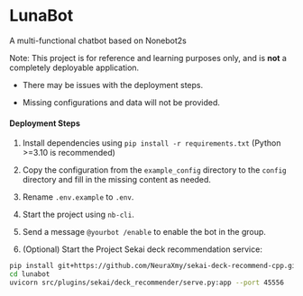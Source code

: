 # LunaBot

A multi-functional chatbot based on Nonebot2s

Note: This project is for reference and learning purposes only, and is **not** a completely deployable application.

- There may be issues with the deployment steps.

- Missing configurations and data will not be provided.

#### Deployment Steps

1.  Install dependencies using `pip install -r requirements.txt` (Python >=3.10 is recommended)

2.  Copy the configuration from the `example_config` directory to the `config` directory and fill in the missing content as needed.

3.  Rename `.env.example` to `.env`.

4.  Start the project using `nb-cli`.

5.  Send a message `@yourbot /enable` to enable the bot in the group.

6.  (Optional) Start the Project Sekai deck recommendation service:
```bash
pip install git+https://github.com/NeuraXmy/sekai-deck-recommend-cpp.git
cd lunabot
uvicorn src/plugins/sekai/deck_recommender/serve.py:app --port 45556
```


